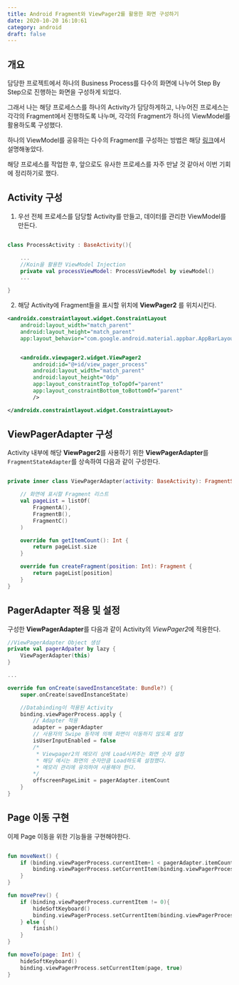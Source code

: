 ```yaml
---
title: Android Fragment와 ViewPager2를 활용한 화면 구성하기
date: 2020-10-20 16:10:61
category: android
draft: false
---
```


## 개요

담당한 프로젝트에서 하나의 Business Process를 다수의 화면에 나누어 Step By Step으로 진행하는 화면을 구성하게 되었다.

그래서 나는 해당 프로세스스를 하나의 Activity가 담당하게하고, 나누어진 프로세스는 각각의 Fragment에서 진행하도록 나누며, 각각의 Fragment가 하나의 ViewModel를 활용하도록 구성했다.

하나의 ViewModel를 공유하는 다수의 Fragment를 구성하는 방법은 해당 [링크]()에서 설명해놓았다.

해당 프로세스를 작업한 후, 앞으로도 유사한 프로세스를 자주 만날 것 같아서 이번 기회에 정리하기로 했다.

## Activity 구성

1. 우선 전체 프로세스를 담당할 Activity를 만들고, 데이터를 관리한 ViewModel를 만든다.

```kotlin

class ProcessActivity : BaseActivity(){

    ...
    //Koin을 활용한 ViewModel Injection
    private val processViewModel: ProcessViewModel by viewModel()
    ...

}

```

2. 해당 Activity에 Fragment들을 표시할 위치에 **ViewPager2** 를 위치시킨다.

```xml
<androidx.constraintlayout.widget.ConstraintLayout
    android:layout_width="match_parent"
    android:layout_height="match_parent"
    app:layout_behavior="com.google.android.material.appbar.AppBarLayout$ScrollingViewBehavior">


    <androidx.viewpager2.widget.ViewPager2
        android:id="@+id/view_pager_process"
        android:layout_width="match_parent"
        android:layout_height="0dp"
        app:layout_constraintTop_toTopOf="parent"
        app:layout_constraintBottom_toBottomOf="parent"
        />

</androidx.constraintlayout.widget.ConstraintLayout>

```

## ViewPagerAdapter 구성

Activity 내부에 해당 **ViewPager2**를 사용하기 위한 **ViewPagerAdapter**를 `FragmentStateAdapter`를 상속하여 다음과 같이 구성한다.

```kotlin

private inner class ViewPagerAdapter(activity: BaseActivity): FragmentStateAdapter(activity) {

    // 화면에 표시할 Fragment 리스트
    val pageList = listOf(
        FragmentA(),
        FragmentB(),
        FragmentC()
    )

    override fun getItemCount(): Int {
        return pageList.size
    }

    override fun createFragment(position: Int): Fragment {
        return pageList[position]
    }
}
```

## PagerAdapter 적용 및 설정

구성한 **ViewPagerAdapter**를 다음과 같이 Activity의 *ViewPager2*에 적용한다.

```kotlin
//ViewPagerAdapter Object 생성
private val pagerAdpater by lazy {
    ViewPagerAdapter(this)
}

...

override fun onCreate(savedInstanceState: Bundle?) {
    super.onCreate(savedInstanceState)

    //Databinding이 적용된 Activity
    binding.viewPagerProcess.apply {
        // Adapter 적용
        adapter = pagerAdapter
        // 사용자의 Swipe 동작에 의해 화면이 이동하지 않도록 설정
        isUserInputEnabled = false
        /*
         * Viewpager2의 메모리 상에 Load시켜주는 화면 숫자 설정
         * 해당 예시는 화면의 숫자만큼 Load하도록 설정했다.
         * 메모리 관리에 유의하여 사용해야 한다.
        */
        offscreenPageLimit = pagerAdapter.itemCount
    }
}

```

## Page 이동 구현

이제 Page 이동을 위한 기능들을 구현해야한다.

```kotlin

fun moveNext() {
    if (binding.viewPagerProcess.currentItem+1 < pagerAdapter.itemCount) {
        binding.viewPagerProcess.setCurrentItem(binding.viewPagerProcess.currentItem+1, true)
    }
}

fun movePrev() {
    if (binding.viewPagerProcess.currentItem != 0){
        hideSoftKeyboard()
        binding.viewPagerProcess.setCurrentItem(binding.viewPagerProcess.currentItem-1, true)
    } else {
        finish()
    }
}

fun moveTo(page: Int) {
    hideSoftKeyboard()
    binding.viewPagerProcess.setCurrentItem(page, true)
}


```
